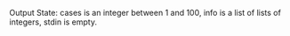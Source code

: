 Output State: cases is an integer between 1 and 100, info is a list of lists of integers, stdin is empty.